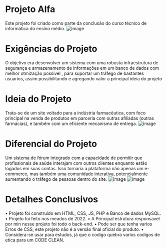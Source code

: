# Projeto Alfa
Este projeto foi criado como parte da conclusão do curso técnico de informática do ensino médio.
![image](https://github.com/LukasComK/Project-Alfa/assets/70048434/d95f7b88-4f85-45df-9c09-9005c6b8893f)
# Exigências do Projeto
O objetivo era desenvolver um sistema com uma robusta infraestrutura de segurança e armazenamento de informações em um banco de dados com melhor otmização possivel , para suportar um tráfego de bastantes usuarios, assim possibilitando e agregando valor a principal ideia do projeto
# Ideia do Projeto
Trata-se de um site voltado para a indústria farmacêutica, com foco principal na venda de produtos em parceria com outras afiliadas (outras farmácias), e também com um eficiente mecanismo de entrega.
![image](https://github.com/LukasComK/Project-Alfa/assets/70048434/df3d2e34-dd28-4208-adc7-5d2cca8d03e1)
# Diferencial do Projeto
Um sistema de fórum integrado com a capacidade de permitir que profissionais de saúde interajam com outros clientes enquanto estão logados em suas contas. Isso tornaria a plataforma não apenas um e-commerce, mas também uma comunidade interativa, potencialmente aumentando o tráfego de pessoas dentro do site.
![image](https://github.com/LukasComK/Project-Alfa/assets/70048434/7873598e-bc6d-4213-8b02-87c99bae17f5)
![image](https://github.com/LukasComK/Project-Alfa/assets/70048434/b4c67708-d085-4dc1-8f05-20696ca31d0c)
# Detalhes Conclusivos
• Projeto foi construido em HTML, CSS, JS, PHP e Banco de dados MySQL.
• Projeto foi feito nos meados de 2022.
• A Principal estrutura responsavel por min nesse projeto foi todo o back-end.
• Pode ser que tenha varios Erros de CSS, este projeto não é a versão final oficial do produto.
• Considera-se usar para estudos, já que o codigo quebra varios codigos de etica para um CODE CLEAN.

